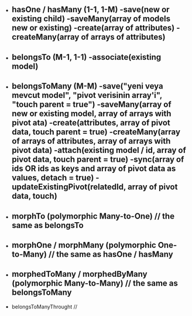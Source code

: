  * hasOne / hasMany (1-1, 1-M)
    -save(new or existing child)
    -saveMany(array of models new or existing)
    -create(array of attributes)
    -createMany(array of arrays of attributes)
    ---------------------------------------------------------------------------

 * belongsTo (M-1, 1-1)
    -associate(existing model)
    ---------------------------------------------------------------------------

 *  belongsToMany (M-M)
    -save("yeni veya mevcut model", "pivot verisinin array'i", "touch parent = true")
    -saveMany(array of new or existing model, array of arrays with pivot ata)
    -create(attributes, array of pivot data, touch parent = true)
    -createMany(array of arrays of attributes, array of arrays with pivot data)
    -attach(existing model / id, array of pivot data, touch parent = true)
    -sync(array of ids OR ids as keys and array of pivot data as values, detach = true)
    -updateExistingPivot(relatedId, array of pivot data, touch)
    ---------------------------------------------------------------------------

 *  morphTo (polymorphic Many-to-One)
    // the same as belongsTo
    ---------------------------------------------------------------------------

 *  morphOne / morphMany (polymorphic One-to-Many)
    // the same as hasOne / hasMany
    ---------------------------------------------------------------------------

 *  morphedToMany / morphedByMany (polymorphic Many-to-Many)
    // the same as belongsToMany
    ---------------------------------------------------------------------------

 *  belongsToManyThrought 
    // 
